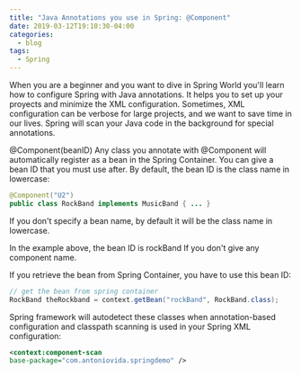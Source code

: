 ```yaml
---
title: "Java Annotations you use in Spring: @Component"
date: 2019-03-12T19:10:30-04:00
categories:
  - blog
tags:
  - Spring
---
```


When you are a beginner and you want to dive in Spring World you'll learn how to configure Spring with Java annotations. It helps you to set up your proyects and minimize the XML configuration. Sometimes, XML configuration can be verbose for large projects, and we want to save time in our lives. Spring will scan your Java code in the background for special annotations.

@Component(beanID) Any class you annotate with @Component will automatically register as a bean in the Spring Container. You can give a bean ID that you must use after. By default, the bean ID is the class name in lowercase:

```java
@Component("U2")
public class RockBand implements MusicBand { ... }
```

If you don't specify a bean name, by default it will be the class name in lowercase.

In the example above, the bean ID is rockBand If you don't give any component name.

If you retrieve the bean from Spring Container, you have to use this bean ID:

```java
// get the bean from spring container
RockBand theRockband = context.getBean("rockBand", RockBand.class);
```

Spring framework will autodetect these classes when annotation-based configuration and classpath scanning is used in your Spring XML configuration:

```xml
<context:component-scan
base-package="com.antoniovida.springdemo" />
```
